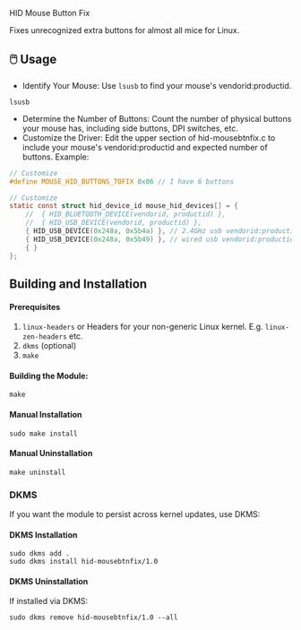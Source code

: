 HID Mouse Button Fix

Fixes unrecognized extra buttons for almost all mice for Linux.
## 🖱️ Usage
+ Identify Your Mouse: Use `lsusb` to find your mouse's vendorid:productid.
```
lsusb
```
+ Determine the Number of Buttons:
Count the number of physical buttons your mouse has, including side buttons, DPI switches, etc.
+ Customize the Driver:
Edit the upper section of hid-mousebtnfix.c to include your mouse's vendorid:productid and expected number of buttons.
Example:
```c
// Customize
#define MOUSE_HID_BUTTONS_TOFIX 0x06 // I have 6 buttons

// Customize
static const struct hid_device_id mouse_hid_devices[] = {
    //  { HID_BLUETOOTH_DEVICE(vendorid, productid) },
    //  { HID_USB_DEVICE(vendorid, productid) },
    { HID_USB_DEVICE(0x248a, 0x5b4a) }, // 2.4GHz usb vendorid:productid
    { HID_USB_DEVICE(0x248a, 0x5b49) }, // wired usb vendorid:productid
    { }
};

```
## Building and Installation
#### Prerequisites
1. `linux-headers` or Headers for your non-generic Linux kernel. E.g. `linux-zen-headers` etc.
2. `dkms` (optional)
3. `make`
#### Building the Module:
```
make
```
#### Manual Installation
```
sudo make install
```
#### Manual Uninstallation
```
make uninstall
```

### DKMS
If you want the module to persist across kernel updates, use DKMS:
#### DKMS Installation
```
sudo dkms add .
sudo dkms install hid-mousebtnfix/1.0
```
#### DKMS Uninstallation
If installed via DKMS:
```
sudo dkms remove hid-mousebtnfix/1.0 --all
```
